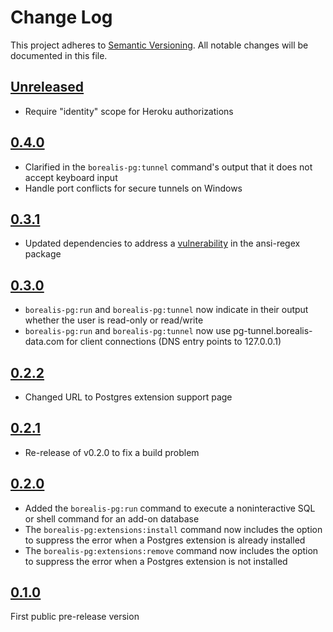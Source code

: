 # Change Log
This project adheres to [Semantic Versioning](http://semver.org/). All notable changes will be documented in this file.

## [Unreleased](https://github.com/OldSneerJaw/borealis-pg-cli/compare/v0.4.0...HEAD)
- Require "identity" scope for Heroku authorizations

## [0.4.0](https://github.com/OldSneerJaw/borealis-pg-cli/compare/v0.3.1...v0.4.0)
- Clarified in the `borealis-pg:tunnel` command's output that it does not accept keyboard input
- Handle port conflicts for secure tunnels on Windows

## [0.3.1](https://github.com/OldSneerJaw/borealis-pg-cli/compare/v0.3.0...v0.3.1)
- Updated dependencies to address a [vulnerability](https://nvd.nist.gov/vuln/detail/CVE-2021-3807) in the ansi-regex package

## [0.3.0](https://github.com/OldSneerJaw/borealis-pg-cli/compare/v0.2.2...v0.3.0)
- `borealis-pg:run` and `borealis-pg:tunnel` now indicate in their output whether the user is read-only or read/write
- `borealis-pg:run` and `borealis-pg:tunnel` now use pg-tunnel.borealis-data.com for client connections (DNS entry points to 127.0.0.1)

## [0.2.2](https://github.com/OldSneerJaw/borealis-pg-cli/compare/v0.2.1...v0.2.2)
- Changed URL to Postgres extension support page

## [0.2.1](https://github.com/OldSneerJaw/borealis-pg-cli/compare/v0.2.0...v0.2.1)
- Re-release of v0.2.0 to fix a build problem

## [0.2.0](https://github.com/OldSneerJaw/borealis-pg-cli/compare/v0.1.0...v0.2.0)
- Added the `borealis-pg:run` command to execute a noninteractive SQL or shell command for an add-on database
- The `borealis-pg:extensions:install` command now includes the option to suppress the error when a Postgres extension is already installed
- The `borealis-pg:extensions:remove` command now includes the option to suppress the error when a Postgres extension is not installed

## [0.1.0](https://github.com/OldSneerJaw/borealis-pg-cli/compare/477321d...v0.1.0)
First public pre-release version
